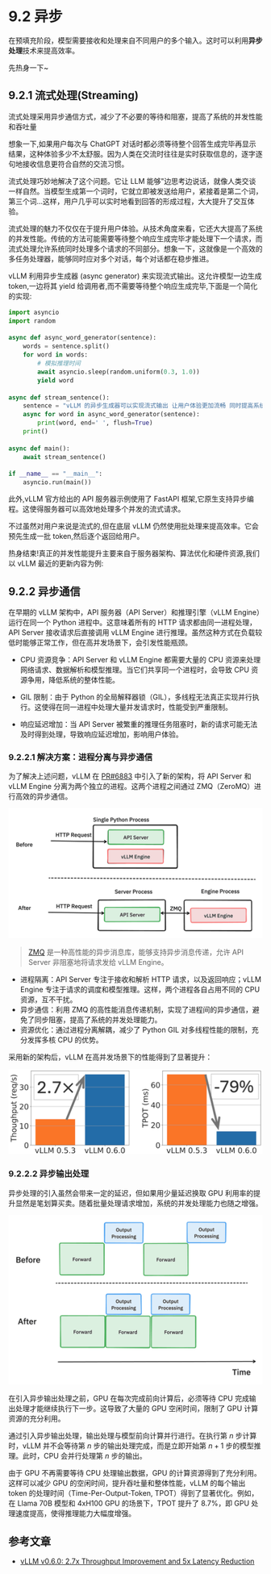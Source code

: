 # 9.2 异步

在预填充阶段，模型需要接收和处理来自不同用户的多个输入。这时可以利用**异步处理**技术来提高效率。

先热身一下~

## 9.2.1 流式处理(Streaming)

流式处理采用异步通信方式，减少了不必要的等待和阻塞，提高了系统的并发性能和吞吐量

想象一下,如果用户每次与 ChatGPT 对话时都必须等待整个回答生成完毕再显示结果，这种体验多少不太舒服。因为人类在交流时往往是实时获取信息的，逐字逐句地接收信息更符合自然的交流习惯。

流式处理巧妙地解决了这个问题。它让 LLM 能够"边思考边说话，就像人类交谈一样自然。当模型生成第一个词时，它就立即被发送给用户，紧接着是第二个词，第三个词...这样，用户几乎可以实时地看到回答的形成过程，大大提升了交互体验。

流式处理的魅力不仅仅在于提升用户体验。从技术角度来看，它还大大提高了系统的并发性能。传统的方法可能需要等待整个响应生成完毕才能处理下一个请求，而流式处理允许系统同时处理多个请求的不同部分。想象一下，这就像是一个高效的多任务处理器，能够同时应对多个对话，每个对话都在稳步推进。

vLLM 利用异步生成器 (async generator) 来实现流式输出。这允许模型一边生成 token,一边将其 yield 给调用者,而不需要等待整个响应生成完毕,下面是一个简化的实现:

```python
import asyncio
import random

async def async_word_generator(sentence):
    words = sentence.split()
    for word in words:
        # 模拟推理时间
        await asyncio.sleep(random.uniform(0.3, 1.0))
        yield word

async def stream_sentence():
    sentence = "vLLM 的异步生成器可以实现流式输出 让用户体验更加流畅 同时提高系统效率"
    async for word in async_word_generator(sentence):
        print(word, end=' ', flush=True)
    print()  

async def main():
    await stream_sentence()

if __name__ == "__main__":
    asyncio.run(main())
```

此外,vLLM 官方给出的 API 服务器示例使用了 FastAPI 框架,它原生支持异步编程。这使得服务器可以高效地处理多个并发的流式请求。

不过虽然对用户来说是流式的,但在底层 vLLM 仍然使用批处理来提高效率。它会预先生成一批 token,然后逐个返回给用户。

热身结束!真正的并发性能提升主要来自于服务器架构、算法优化和硬件资源,我们以 vLLM 最近的更新内容为例:


## 9.2.2 异步通信

在早期的 vLLM 架构中，API 服务器（API Server）和推理引擎（vLLM Engine）运行在同一个 Python 进程中。这意味着所有的 HTTP 请求都由同一进程处理，API Server 接收请求后直接调用 vLLM Engine 进行推理。虽然这种方式在负载较低时能够正常工作，但在高并发场景下，会引发性能瓶颈。

- CPU 资源竞争：API Server 和 vLLM Engine 都需要大量的 CPU 资源来处理网络请求、数据解析和模型推理。当它们共享同一个进程时，会导致 CPU 资源争用，降低系统的整体性能。
  
- GIL 限制：由于 Python 的全局解释器锁（GIL），多线程无法真正实现并行执行。这使得在同一进程中处理大量并发请求时，性能受到严重限制。
  
- 响应延迟增加：当 API Server 被繁重的推理任务阻塞时，新的请求可能无法及时得到处理，导致响应延迟增加，影响用户体验。

### 9.2.2.1 解决方案：进程分离与异步通信

为了解决上述问题，vLLM 在 [PR#6883](https://github.com/vllm-project/vllm/pull/6883) 中引入了新的架构，将 API Server 和 vLLM Engine 分离为两个独立的进程。这两个进程之间通过 ZMQ（ZeroMQ）进行高效的异步通信。

![](./images/vllm-zmq.png)
> [ZMQ](https://zh.wikipedia.org/wiki/%C3%98MQ) 是一种高性能的异步消息库，能够支持异步消息传递，允许 API Server 非阻塞地将请求发给 vLLM Engine。


- 进程隔离：API Server 专注于接收和解析 HTTP 请求，以及返回响应；vLLM Engine 专注于请求的调度和模型推理。这样，两个进程各自占用不同的 CPU 资源，互不干扰。
- 异步通信：利用 ZMQ 的高性能消息传递机制，实现了进程间的异步通信，避免了同步阻塞，提高了系统的并发处理能力。
- 资源优化：通过进程分离解耦，减少了 Python GIL 对多线程性能的限制，充分发挥多核 CPU 的优势。

采用新的架构后，vLLM 在高并发场景下的性能得到了显著提升：

![](./images/vllm-benchmark.png)

### 9.2.2.2 异步输出处理

异步处理的引入虽然会带来一定的延迟，但如果用少量延迟换取 GPU 利用率的提升显然是笔划算买卖。随着批量处理请求增加，系统的并发处理能力也随之增强。

![](./images/async-output.png)

在引入异步输出处理之前，GPU 在每次完成前向计算后，必须等待 CPU 完成输出处理才能继续执行下一步。这导致了大量的 GPU 空闲时间，限制了 GPU 计算资源的充分利用。

通过引入异步输出处理，输出处理与模型前向计算并行进行。在执行第 $n$ 步计算时，vLLM 并不会等待第 $n$ 步的输出处理完成，而是立即开始第 $n+1$ 步的模型推理。此时，CPU 会并行处理第 $n$ 步的输出。

由于 GPU 不再需要等待 CPU 处理输出数据，GPU 的计算资源得到了充分利用。这样可以减少 GPU 的空闲时间，提升吞吐量和整体性能，vLLM 的每个输出 token 的处理时间（Time-Per-Output-Token, TPOT）得到了显著优化。例如，在 Llama 70B 模型和 4xH100 GPU 的场景下，TPOT 提升了 8.7%，即 GPU 处理速度提高，使得推理能力大幅度增强。

## 参考文章

- [vLLM v0.6.0: 2.7x Throughput Improvement and 5x Latency Reduction](https://blog.vllm.ai/2024/09/05/perf-update.html)
